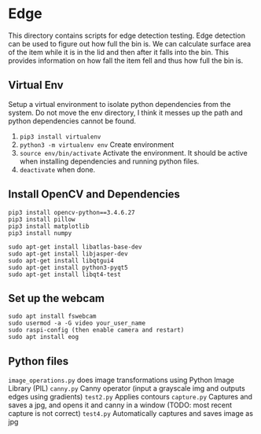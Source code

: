 # Edge
This directory contains scripts for edge detection testing. Edge detection can be used to figure out
how full the bin is. We can calculate surface area of the item while it is in the lid and then after it
falls into the bin. This provides information on how fall the item fell and thus how full the bin is.

## Virtual Env
Setup a virtual environment to isolate python dependencies from the system. Do not move the env directory, I think it messes up the path and python dependencies cannot be found.
1. `pip3 install virtualenv`
2. `python3 -m virtualenv env` Create environment
3. `source env/bin/activate` Activate the environment. It should be active when installing dependencies
and running python files.
4. `deactivate` when done.

## Install OpenCV and Dependencies
```
pip3 install opencv-python==3.4.6.27
pip3 install pillow
pip3 install matplotlib
pip3 install numpy

sudo apt-get install libatlas-base-dev
sudo apt-get install libjasper-dev
sudo apt-get install libqtgui4
sudo apt-get install python3-pyqt5
sudo apt-get install libqt4-test
```

## Set up the webcam
```
sudo apt install fswebcam
sudo usermod -a -G video your_user_name
sudo raspi-config (then enable camera and restart)
sudo apt install eog
```

## Python files
`image_operations.py` does image transformations using Python Image Library (PIL)
`canny.py` Canny operator (input a grayscale img and outputs edges using gradients)
`test2.py` Applies contours
`capture.py` Captures and saves a jpg, and opens it and canny in a window (TODO: most recent capture is not correct)
`test4.py` Automatically captures and saves image as jpg

